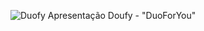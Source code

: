 ![Duofy Apresentação](https://github.com/Joojizitos65/Duofy/assets/129192514/658ca260-acdb-418d-97f0-119c91890d11) Doufy - "DuoForYou"
   
